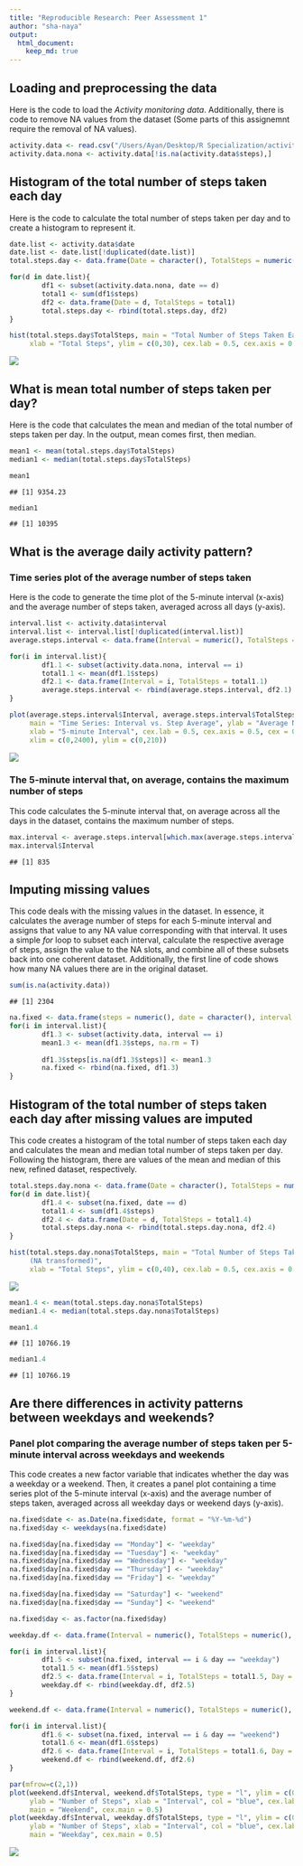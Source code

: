 ```yaml
---
title: "Reproducible Research: Peer Assessment 1"
author: "sha-naya"
output: 
  html_document:
    keep_md: true
---
```



## Loading and preprocessing the data
Here is the code to load the *Activity monitoring data*. Additionally, there is code
to remove NA values from the dataset (Some parts of this assignemnt require the removal
of NA values).


```r
activity.data <- read.csv("/Users/Ayan/Desktop/R Specialization/activity.csv")
activity.data.nona <- activity.data[!is.na(activity.data$steps),]
```


## Histogram of the total number of steps taken each day
Here is the code to calculate the total number of steps taken per day and to create a
histogram to represent it.


```r
date.list <- activity.data$date
date.list <- date.list[!duplicated(date.list)]
total.steps.day <- data.frame(Date = character(), TotalSteps = numeric())

for(d in date.list){
        df1 <- subset(activity.data.nona, date == d)
        total1 <- sum(df1$steps)
        df2 <- data.frame(Date = d, TotalSteps = total1)
        total.steps.day <- rbind(total.steps.day, df2)
}

hist(total.steps.day$TotalSteps, main = "Total Number of Steps Taken Each Day", 
     xlab = "Total Steps", ylim = c(0,30), cex.lab = 0.5, cex.axis = 0.5, cex = 0.5)
```

![](PA1_Template_files/figure-html/unnamed-chunk-2-1.png)<!-- -->


## What is mean total number of steps taken per day?
Here is the code that calculates the mean and median of the total number of steps taken
per day. In the output, mean comes first, then median.


```r
mean1 <- mean(total.steps.day$TotalSteps)
median1 <- median(total.steps.day$TotalSteps)

mean1
```

```
## [1] 9354.23
```

```r
median1
```

```
## [1] 10395
```


## What is the average daily activity pattern?
### Time series plot of the average number of steps taken
Here is the code to generate the time plot of the 5-minute interval (x-axis) and the
average number of steps taken, averaged across all days (y-axis). 


```r
interval.list <- activity.data$interval
interval.list <- interval.list[!duplicated(interval.list)]
average.steps.interval <- data.frame(Interval = numeric(), TotalSteps = numeric())

for(i in interval.list){
        df1.1 <- subset(activity.data.nona, interval == i)
        total1.1 <- mean(df1.1$steps)
        df2.1 <- data.frame(Interval = i, TotalSteps = total1.1)
        average.steps.interval <- rbind(average.steps.interval, df2.1)
}

plot(average.steps.interval$Interval, average.steps.interval$TotalSteps, type = "l", 
     main = "Time Series: Interval vs. Step Average", ylab = "Average Number of Steps", 
     xlab = "5-minute Interval", cex.lab = 0.5, cex.axis = 0.5, cex = 0.5, 
     xlim = c(0,2400), ylim = c(0,210))
```

![](PA1_Template_files/figure-html/unnamed-chunk-4-1.png)<!-- -->


### The 5-minute interval that, on average, contains the maximum number of steps
This code calculates the 5-minute interval that, on average across all the days in the
dataset, contains the maximum number of steps.


```r
max.interval <- average.steps.interval[which.max(average.steps.interval$TotalSteps),]
max.interval$Interval
```

```
## [1] 835
```


## Imputing missing values
This code deals with the missing values in the dataset. In essence, it calculates the
average number of steps for each 5-minute interval and assigns that value to any NA
value corresponding with that interval. It uses a simple *for* loop to subset each interval, calculate the respective average of steps, assign the value to the NA slots, and combine all of these subsets back into one coherent dataset. Additionally, the first
line of code shows how many NA values there are in the original dataset.


```r
sum(is.na(activity.data))
```

```
## [1] 2304
```

```r
na.fixed <- data.frame(steps = numeric(), date = character(), interval = numeric())
for(i in interval.list){
        df1.3 <- subset(activity.data, interval == i)
        mean1.3 <- mean(df1.3$steps, na.rm = T)
        
        df1.3$steps[is.na(df1.3$steps)] <- mean1.3
        na.fixed <- rbind(na.fixed, df1.3)
}
```


## Histogram of the total number of steps taken each day after missing values are imputed
This code creates a histogram of the total number of steps taken each day and calculates the mean and median total number of steps taken per day. Following the histogram, there
are values of the mean and median of this new, refined dataset, respectively.


```r
total.steps.day.nona <- data.frame(Date = character(), TotalSteps = numeric())
for(d in date.list){
        df1.4 <- subset(na.fixed, date == d)
        total1.4 <- sum(df1.4$steps)
        df2.4 <- data.frame(Date = d, TotalSteps = total1.4)
        total.steps.day.nona <- rbind(total.steps.day.nona, df2.4)
}

hist(total.steps.day.nona$TotalSteps, main = "Total Number of Steps Taken Each Day 
     (NA transformed)", 
     xlab = "Total Steps", ylim = c(0,40), cex.lab = 0.5, cex.axis = 0.5, cex = 0.5)
```

![](PA1_Template_files/figure-html/unnamed-chunk-7-1.png)<!-- -->

```r
mean1.4 <- mean(total.steps.day.nona$TotalSteps)
median1.4 <- median(total.steps.day.nona$TotalSteps)

mean1.4
```

```
## [1] 10766.19
```

```r
median1.4
```

```
## [1] 10766.19
```


## Are there differences in activity patterns between weekdays and weekends?
### Panel plot comparing the average number of steps taken per 5-minute interval across weekdays and weekends
This code creates a new factor variable that indicates whether the day was a weekday or
a weekend. Then, it creates a panel plot containing a time series plot of the 5-minute
interval (x-axis) and the average number of steps taken, averaged across all weekday days
or weekend days (y-axis).


```r
na.fixed$date <- as.Date(na.fixed$date, format = "%Y-%m-%d")
na.fixed$day <- weekdays(na.fixed$date)

na.fixed$day[na.fixed$day == "Monday"] <- "weekday"
na.fixed$day[na.fixed$day == "Tuesday"] <- "weekday"
na.fixed$day[na.fixed$day == "Wednesday"] <- "weekday"
na.fixed$day[na.fixed$day == "Thursday"] <- "weekday"
na.fixed$day[na.fixed$day == "Friday"] <- "weekday"

na.fixed$day[na.fixed$day == "Saturday"] <- "weekend"
na.fixed$day[na.fixed$day == "Sunday"] <- "weekend"

na.fixed$day <- as.factor(na.fixed$day)

weekday.df <- data.frame(Interval = numeric(), TotalSteps = numeric(), Day = character())

for(i in interval.list){
        df1.5 <- subset(na.fixed, interval == i & day == "weekday")
        total1.5 <- mean(df1.5$steps)
        df2.5 <- data.frame(Interval = i, TotalSteps = total1.5, Day = "weekday")
        weekday.df <- rbind(weekday.df, df2.5)
}

weekend.df <- data.frame(Interval = numeric(), TotalSteps = numeric(), Day = character())

for(i in interval.list){
        df1.6 <- subset(na.fixed, interval == i & day == "weekend")
        total1.6 <- mean(df1.6$steps)
        df2.6 <- data.frame(Interval = i, TotalSteps = total1.6, Day = "weekend")
        weekend.df <- rbind(weekend.df, df2.6)
}

par(mfrow=c(2,1))
plot(weekend.df$Interval, weekend.df$TotalSteps, type = "l", ylim = c(0,250), 
     ylab = "Number of Steps", xlab = "Interval", col = "blue", cex.lab = 0.5,
     main = "Weekend", cex.main = 0.5)
plot(weekday.df$Interval, weekday.df$TotalSteps, type = "l", ylim = c(0,250), 
     ylab = "Number of Steps", xlab = "Interval", col = "blue", cex.lab = 0.5,
     main = "Weekday", cex.main = 0.5)
```

![](PA1_Template_files/figure-html/unnamed-chunk-8-1.png)<!-- -->
